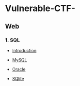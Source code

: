 # Vulnerable-CTF-

## Web

### 1. SQL
- [Introduction](https://github.com/tinasahara1/Vulnerable-CTF-/blob/d374497d5d8b61e93f5497c75c3f1afe69114254/SQL/Lythuyet.md)

- [MySQL](https://github.com/tinasahara1/Vulnerable-CTF-/tree/main/SQL/MySQL)

- [Oracle](https://github.com/tinasahara1/Vulnerable-CTF-/tree/main/SQL/Oracle)

- [SQlite](https://github.com/tinasahara1/Vulnerable-CTF-/tree/main/SQL/SQlite)
